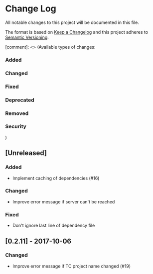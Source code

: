 # Change Log

All notable changes to this project will be documented in this file.

The format is based on [Keep a Changelog](http://keepachangelog.com/)
and this project adheres to [Semantic Versioning](http://semver.org/).

[comment]: <> (Available types of changes:
### Added
### Changed
### Fixed
### Deprecated
### Removed
### Security
)

## [Unreleased]

### Added

- Implement caching of dependencies (#16)

### Changed

- Improve error message if server can't be reached

### Fixed

- Don't ignore last line of dependency file

## [0.2.11] - 2017-10-06

### Changed

- Improve error message if TC project name changed (#19)
